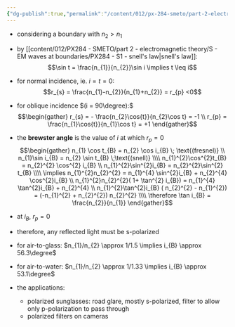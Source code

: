 ```yaml
---
{"dg-publish":true,"permalink":"/content/012/px-284-smeto/part-2-electromagnetic-theory/s-em-waves-at-boundaries/px-284-s2b-brewster-s-angle/","noteIcon":"1","created":"2025-03-14T06:27:43.843+00:00","updated":"2025-03-14T06:32:57.077+00:00"}
---
```


- considering a boundary with $n_{2}>n_{1}$
- by [[content/012/PX284 - SMETO/part 2 - electromagnetic theory/S - EM waves at boundaries/PX284 - S1 - snell's law\|snell's law]]:
$$\sin t = \frac{n_{1}}{n_{2}}\sin i \implies t \leq i$$
- for normal incidence, ie. $i = t = 0:$
$$r_{s} = \frac{n_{1}-n_{2}}{n_{1}+n_{2}} = r_{p} <0$$
- for oblique incidence $(i = 90\degree):$
$$\begin{gather}
r_{s} = - \frac{n_{2}\cos{t}}{n_{2}\cos t} = -1 \\
r_{p} = \frac{n_{1}\cos{t}}{n_{1}\cos t} = +1
\end{gather}$$

- the **brewster angle** is the value of $i$ at which $r_{p} = 0$
$$\begin{gather}
n_{1} \cos t_{B} = n_{2} \cos i_{B} \; \text{(fresnel)} \\
n_{1}\sin i_{B} = n_{2} \sin t_{B} \;\text{(snell)} \\\\
n_{1}^{2}\cos^{2}t_{B} = n_{2}^{2} \cos^{2} i_{B} \\
n_{1}^{2}\sin^{2}i_{B} = n_{2}^{2}\sin^{2} t_{B}  \\\\
\implies n_{1}^{2}n_{2}^{2} = n_{1}^{4} \sin^{2}i_{B} + n_{2}^{4} \cos^{2}i_{B} \\
n_{1}^{2}n_{2}^{2}( 1+ \tan^{2} i_{B}) = n_{1}^{4} \tan^{2}i_{B} + n_{2}^{4} \\
n_{1}^{2}\tan^{2}i_{B} ( n_{2}^{2} - n_{1}^{2}) = (-n_{1}^{2} + n_{2}^{2}) n_{2}^{2} \\\\
\therefore \tan i_{B} = \frac{n_{2}}{n_{1}}
\end{gather}$$
- at $i_B$, $r_{p} =0$
- therefore, any reflected light must be s-polarized

- for air-to-glass: $n_{1}/n_{2} \approx 1/1.5 \implies i_{B} \approx 56.3\degree$
- for air-to-water: $n_{1}/n_{2} \approx 1/1.33 \implies i_{B} \approx 53.1\degree$
- the applications:
	- polarized sunglasses: road glare, mostly s-polarized, filter to allow only p-polarization to pass through
	- polarized filters on cameras